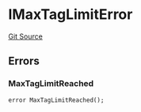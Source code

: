 # IMaxTagLimitError
[Git Source](https://github.com/thrackle-io/tron/blob/502533a6ffb2af342c0e88aaf7562842e91b57b1/src/common/IErrors.sol)


## Errors
### MaxTagLimitReached

```solidity
error MaxTagLimitReached();
```

